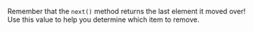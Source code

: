 Remember that the `next()` method returns the last element it moved over! Use this value to help you determine which
item to remove.